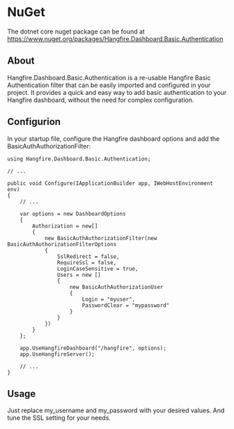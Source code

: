 # NuGet

The dotnet core nuget package can be found at https://www.nuget.org/packages/Hangfire.Dashboard.Basic.Authentication

## About ## 

Hangfire.Dashboard.Basic.Authentication is a re-usable Hangfire Basic Authentication filter that can be easily imported and configured in your project. It provides a quick and easy way to add basic authentication to your Hangfire dashboard, without the need for complex configuration.

## Configurion ##

In your startup file, configure the Hangfire dashboard options and add the BasicAuthAuthorizationFilter:

```
using Hangfire.Dashboard.Basic.Authentication;

// ...

public void Configure(IApplicationBuilder app, IWebHostEnvironment env)
{
    // ...

    var options = new DashboardOptions
    {
        Authorization = new[]
        {
            new BasicAuthAuthorizationFilter(new BasicAuthAuthorizationFilterOptions
            {
                SslRedirect = false,
                RequireSsl = false,
                LoginCaseSensitive = true,
                Users = new []
                {
                    new BasicAuthAuthorizationUser
                    {
                        Login = "myuser",
                        PasswordClear = "mypassword"
                    }
                }
            })
        }
    };

    app.UseHangfireDashboard("/hangfire", options);
    app.UseHangfireServer();

    // ...
}
```

## Usage ##
Just replace my_username and my_password with your desired values. And tune the SSL setting for your needs. 
